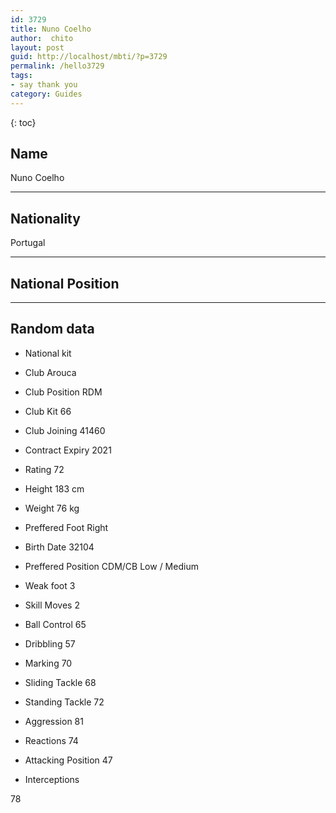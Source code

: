 ```yaml
---
id: 3729
title: Nuno Coelho
author:  chito 
layout: post
guid: http://localhost/mbti/?p=3729
permalink: /hello3729
tags:
- say thank you
category: Guides
---
```



{: toc}


## Name  
Nuno Coelho 

* * *

## Nationality  
Portugal 

* * *

## National Position 

* * *

## Random data 

  * National kit 
  * Club 
Arouca 

  * Club Position 
RDM 

  * Club Kit 
66 

  * Club Joining 
41460 

  * Contract Expiry 
2021 

  * Rating 
72 

  * Height 
183 cm 

  * Weight 
76 kg 

  * Preffered Foot 
Right 

  * Birth Date 
32104 

  * Preffered Position 
CDM/CB Low / Medium 

  * Weak foot 
3 

  * Skill Moves 
2 

  * Ball Control 
65 

  * Dribbling 
57 

  * Marking 
70 

  * Sliding Tackle 
68 

  * Standing Tackle 
72 

  * Aggression 
81 

  * Reactions 
74 

  * Attacking Position 
47 

  * Interceptions 

78</ul>